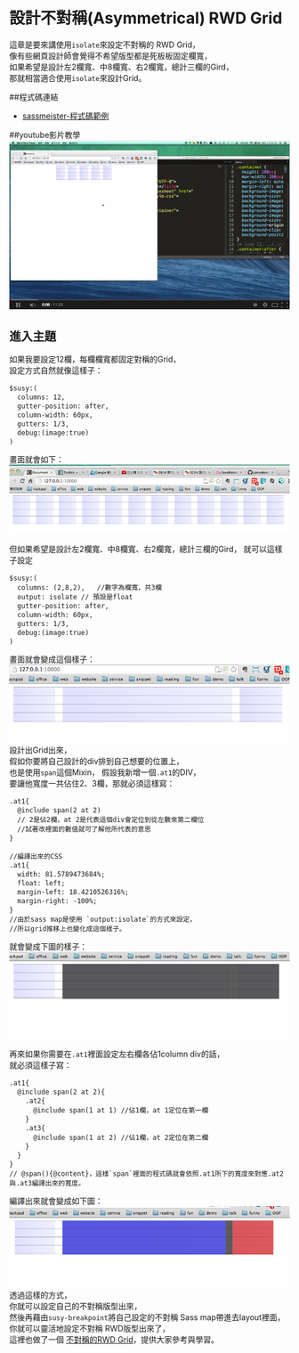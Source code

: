 # 設計不對稱(Asymmetrical) RWD Grid

這章是要來講使用`isolate`來設定不對稱的 RWD Grid，  
像有些網頁設計師會覺得不希望版型都是死板板固定欄寬，  
如果希望是設計左2欄寬、中8欄寬、右2欄寬，總計三欄的Gird，  
那就相當適合使用`isolate`來設計Grid。

##程式碼連結
* [sassmeister-程式碼範例](http://sassmeister.com/gist/af7bf98abf56cc17494d)

##youtube影片教學
<a href="https://www.youtube.com/watch?v=ANoWjTDkN0w&feature=youtu.be" target="_blank">![](/images/video/susy2-8.png)</a>

## 進入主題

如果我要設定12欄，每欄欄寬都固定對稱的Grid，  
設定方式自然就像這樣子：  
```
$susy:(
  columns: 12,
  gutter-position: after,
  column-width: 60px,
  gutters: 1/3,
  debug:(image:true)
)
```
畫面就會如下：
![](/images/susy2-8-1.png)

但如果希望是設計左2欄寬、中8欄寬、右2欄寬，總計三欄的Gird，
就可以這樣子設定
```
$susy:(
  columns: (2,8,2),   //數字為欄寬，共3欄
  output: isolate // 預設是float
  gutter-position: after,
  column-width: 60px,
  gutters: 1/3,
  debug:(image:true)
)
```
畫面就會變成這個樣子：
![](/images/susy2-8-2.png)
設計出Grid出來，  
假如你要將自己設計的div排到自己想要的位置上，  
也是使用`span`這個Mixin，
假設我新增一個`.at1`的DIV，  
要讓他寬度一共佔住2、3欄，那就必須這樣寫：  
```
.at1{
  @include span(2 at 2) 
  // 2是佔2欄，at 2是代表這個div會定位到從左數來第二欄位
  //試著改裡面的數值就可了解他所代表的意思
}

//編譯出來的CSS
.at1{
  width: 81.5789473684%;
  float: left;
  margin-left: 18.4210526316%;
  margin-right: -100%;
}
//由於sass map是使用 `output:isolate`的方式來設定，  
//所以grid推移上也變化成這個樣子。
```
就會變成下圖的樣子：  
![](/images/susy2-8-3.png)

再來如果你需要在`.at1`裡面設定左右欄各佔1column div的話，  
就必須這樣子寫：
```
.at1{
  @include span(2 at 2){
    .at2{
      @include span(1 at 1) //佔1欄，at 1定位在第一欄
    }
    .at3{
      @include span(1 at 2) //佔1欄，at 2定位在第二欄
    }
  } 
}
// @span(){@content}，這樣`span`裡面的程式碼就會依照.at1所下的寬度來對應.at2與.at3編譯出來的寬度。
```
編譯出來就會變成如下圖：  
![](/images/susy2-8-4.png)
透過這樣的方式，  
你就可以設定自己的不對稱版型出來，  
然後再藉由`susy-breakpoint`將自己設定的不對稱 Sass map帶進去layout裡面，  
你就可以靈活地設定不對稱 RWD版型出來了，  
這裡也做了一個 [不對稱的RWD Grid](http://sassmeister.com/gist/af7bf98abf56cc17494d)，提供大家參考與學習。
